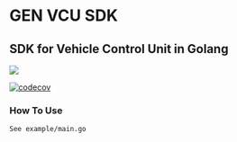 # GEN VCU SDK

## SDK for Vehicle Control Unit in Golang

![](https://github.com/pudjamansyurin/gen.vcu.sdk/actions/workflows/test.yml/badge.svg)

[![codecov](https://codecov.io/gh/pudjamansyurin/gen.vcu.sdk/branch/master/graph/badge.svg)](https://codecov.io/gh/pudjamansyurin/gen.vcu.sdk)

### How To Use

`See example/main.go`
